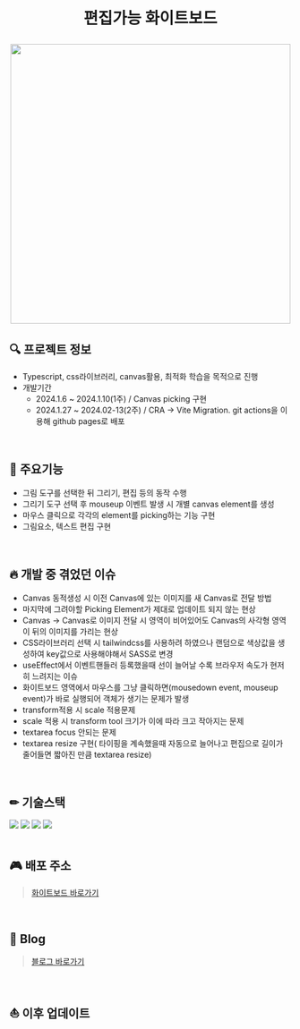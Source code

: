 # <p align="center">편집가능 화이트보드</p>

<p align="center"><img src="https://github.com/ohddang/whiteboard/assets/68732996/b35a2c86-a852-4f3a-89ba-3002d342ad3a" width="500" /></p>


## 🔍 프로젝트 정보
* Typescript, css라이브러리, canvas활용, 최적화 학습을 목적으로 진행  
* 개발기간
  * 2024.1.6 ~ 2024.1.10(1주) / Canvas picking 구현
  * 2024.1.27 ~ 2024.02-13(2주) / CRA -> Vite Migration. git actions을 이용해 github pages로 배포  
<br/>

## 📖 주요기능
* 그림 도구를 선택한 뒤 그리기, 편집 등의 동작 수행  
* 그리기 도구 선택 후 mouseup 이벤트 발생 시 개별 canvas element를 생성
* 마우스 클릭으로 각각의 element를 picking하는 기능 구현  
* 그림요소, 텍스트 편집 구현  
<br/>

## 🔥 개발 중 겪었던 이슈
* Canvas 동적생성 시 이전 Canvas에 있는 이미지를 새 Canvas로 전달 방법
* 마지막에 그려야할 Picking Element가 제대로 업데이트 되지 않는 현상
* Canvas -> Canvas로 이미지 전달 시 영역이 비어있어도 Canvas의 사각형 영역이 뒤의 이미지를 가리는 현상
* CSS라이브러리 선택 시 tailwindcss를 사용하려 하였으나 랜덤으로 색상값을 생성하여 key값으로 사용해야해서 SASS로 변경
* useEffect에서 이벤트핸들러 등록했을때 선이 늘어날 수록 브라우저 속도가 현저히 느려지는 이슈
* 화이트보드 영역에서 마우스를 그냥 클릭하면(mousedown event, mouseup event)가 바로 실행되어 객체가 생기는 문제가 발생  
* transform적용 시 scale 적용문제
* scale 적용 시 transform tool 크기가 이에 따라 크고 작아지는 문제
* textarea focus 안되는 문제
* textarea resize 구현( 타이핑을 계속했을때 자동으로 늘어나고 편집으로 길이가 줄어들면 짧아진 만큼 textarea resize)

<br/>

## ✏ 기술스택
<img src="https://img.shields.io/badge/typescript-3178c6?style=for-the-badge&logo=typescript&logoColor=white"> <img src="https://img.shields.io/badge/sass-cc6699?style=for-the-badge&logo=sass&logoColor=white"> <img src="https://img.shields.io/badge/react-black?style=for-the-badge&logo=react&logoColor=61DAFB"> <img src="https://img.shields.io/badge/vite-7f42c1?style=for-the-badge&logo=vite&logoColor=F7DF1E">  
<br/>

## 🎮 배포 주소
> [화이트보드 바로가기](https://ohddang.github.io/whiteboard/)  
<br/>

## 📝 Blog
>[블로그 바로가기](https://nth-challenge.tistory.com/category/React로%20화이트보드)  
<br/>

## ⛵ 이후 업데이트
